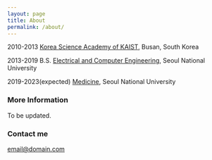 ```yaml
---
layout: page
title: About
permalink: /about/
---
```


2010-2013 [Korea Science Academy of KAIST](https://ksa.hs.kr/Eng), Busan, South Korea

2013-2019 B.S. [Electrical and Computer Engineering](https://http://ee.snu.ac.kr/), Seoul National University

2019-2023(expected) [Medicine](https://medicine.snu.ac.kr), Seoul National University 

### More Information

To be updated.

### Contact me

[email@domain.com](mailto:email@domain.com)

